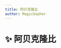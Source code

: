 ```yaml
---
title: 阿贝克隆比
author: MagicGopher
---
```


# ✨ 阿贝克隆比

<ClientOnly>
    <Live2DViewer modelUrl="/live2d/abeikelongbi_3/abeikelongbi_3.model3.json" :scale="0.1" />
</ClientOnly>